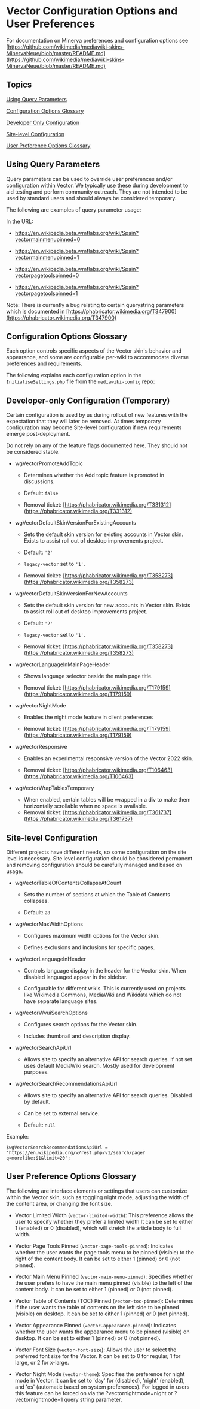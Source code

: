 # Vector Configuration Options and User Preferences

For documentation on Minerva preferences and configuration options see [https://github.com/wikimedia/mediawiki-skins-MinervaNeue/blob/master/README.md](https://github.com/wikimedia/mediawiki-skins-MinervaNeue/blob/master/README.md)

## Topics

[Using Query Parameters](#using-query-parameters)

[Configuration Options Glossary](#configuration-options-glossary)

[Developer Only Configuration](#developer-only-configuration-temporary)

[Site-level Configuration](#site-level-configuration)

[User Preference Options Glossary](#user-preference-options-glossary)

## Using Query Parameters

Query parameters can be used to override user preferences and/or configuration within Vector.  We typically use these during development to aid testing and perform community outreach. They are not intended to be used by standard users and should always be considered temporary.

The following are examples of query parameter usage:

In the URL:

- https://en.wikipedia.beta.wmflabs.org/wiki/Spain?vectormainmenupinned=0

- https://en.wikipedia.beta.wmflabs.org/wiki/Spain?vectormainmenupinned=1

- https://en.wikipedia.beta.wmflabs.org/wiki/Spain?vectorpagetoolspinned=0

- https://en.wikipedia.beta.wmflabs.org/wiki/Spain?vectorpagetoolspinned=1

Note: There is currently a bug relating to certain querystring parameters which is documented in [https://phabricator.wikimedia.org/T347900](https://phabricator.wikimedia.org/T347900)


## Configuration Options Glossary

Each option controls specific aspects of the Vector skin's behavior and appearance, and some are configurable per-wiki to accommodate diverse preferences and requirements.

The following explains each configuration option in the `InitialiseSettings.php` file from the `mediawiki-config` repo:


## Developer-only Configuration (Temporary)

Certain configuration is used by us during rollout of new features with the expectation that they will later be removed. At times temporary configuration may become Site-level configuration if new requirements emerge post-deployment.

Do not rely on any of the feature flags documented here. They should not be considered stable.

- wgVectorPromoteAddTopic

  - Determines whether the Add topic feature is promoted in discussions.

  - Default: `false`

  - Removal ticket: [https://phabricator.wikimedia.org/T331312](https://phabricator.wikimedia.org/T331312)

- wgVectorDefaultSkinVersionForExistingAccounts

  - Sets the default skin version for existing accounts in Vector skin. Exists to assist roll out of desktop improvements project.

  - Default: `'2'`

  - `legacy-vector` set to `'1'`.

  - Removal ticket:  [https://phabricator.wikimedia.org/T358273](https://phabricator.wikimedia.org/T358273)

- wgVectorDefaultSkinVersionForNewAccounts

  - Sets the default skin version for new accounts in Vector skin. Exists to assist roll out of desktop improvements project.

  - Default: `'2'`

  - `legacy-vector` set to `'1'`.

  - Removal ticket: [https://phabricator.wikimedia.org/T358273](https://phabricator.wikimedia.org/T358273)

- wgVectorLanguageInMainPageHeader

  - Shows language selector beside the main page title.

  - Removal ticket: [https://phabricator.wikimedia.org/T179159](https://phabricator.wikimedia.org/T179159)

- wgVectorNightMode

  - Enables the night mode feature in client preferences

  - Removal ticket: [https://phabricator.wikimedia.org/T179159](https://phabricator.wikimedia.org/T179159)

- wgVectorResponsive

  - Enables an experimental responsive version of the Vector 2022 skin.

  - Removal ticket: [https://phabricator.wikimedia.org/T106463](https://phabricator.wikimedia.org/T106463)

- wgVectorWrapTablesTemporary
   - When enabled, certain tables will be wrapped in a div to make them horizontally scrollable when no
     space is available.
  - Removal ticket: [https://phabricator.wikimedia.org/T361737](https://phabricator.wikimedia.org/T361737)

## Site-level Configuration

Different projects have different needs, so some configuration on the site level is necessary. Site level configuration should be considered permanent and removing configuration should be carefully managed and based on usage.

- wgVectorTableOfContentsCollapseAtCount

  - Sets the number of sections at which the Table of Contents collapses.

  - Default: `28`

- wgVectorMaxWidthOptions

  - Configures maximum width options for the Vector skin.

  - Defines exclusions and inclusions for specific pages.

- wgVectorLanguageInHeader

  - Controls language display in the header for the Vector skin. When disabled languaged appear in the sidebar.

  - Configurable for different wikis. This is currently used on projects like Wikimedia Commons, MediaWiki and Wikidata which do not have separate language sites.

- wgVectorWvuiSearchOptions

  - Configures search options for the Vector skin.

  - Includes thumbnail and description display.

- wgVectorSearchApiUrl

  - Allows site to specify an alternative API for search queries. If not set uses default MediaWiki search. Mostly used for development purposes.

- wgVectorSearchRecommendationsApiUrl

  - Allows site to specify an alternative API for search queries. Disabled by default.

  - Can be set to external service.

  - Default: `null`

Example:
  ```
  $wgVectorSearchRecommendationsApiUrl = 'https://en.wikipedia.org/w/rest.php/v1/search/page?q=morelike:$1&limit=20';
  ```

## User Preference Options Glossary

The following are interface elements or settings that users can customize within the Vector skin, such as toggling night mode, adjusting the width of the content area, or changing the font size.

- Vector Limited Width (`vector-limited-width`): This preference allows the user to specify whether they prefer a limited width It can be set to either 1 (enabled) or 0 (disabled), which will stretch the article body to full width.

- Vector Page Tools Pinned (`vector-page-tools-pinned`): Indicates whether the user wants the page tools menu to be pinned (visible) to the right of the content body. It can be set to either 1 (pinned) or 0 (not pinned).

- Vector Main Menu Pinned (`vector-main-menu-pinned`): Specifies whether the user prefers to have the main menu pinned (visible) to the left of the content body. It can be set to either 1 (pinned) or 0 (not pinned).

- Vector Table of Contents (TOC) Pinned (`vector-toc-pinned`): Determines if the user wants the table of contents on the left side to be pinned (visible) on desktop. It can be set to either 1 (pinned) or 0 (not pinned).

- Vector Appearance Pinned (`vector-appearance-pinned`): Indicates whether the user wants the appearance menu to be pinned (visible) on desktop. It can be set to either 1 (pinned) or 0 (not pinned).

- Vector Font Size (`vector-font-size`): Allows the user to select the preferred font size for the Vector. It can be set to 0 for regular, 1 for large, or 2 for x-large.

- Vector Night Mode (`vector-theme`): Specifies the preference for night mode in Vector. It can be set to 'day' for (disabled), 'night' (enabled), and 'os' (automatic based on system preferences). For logged in users this feature can be forced on via the ?vectornightmode=night or ?vectornightmode=1 query string parameter.
